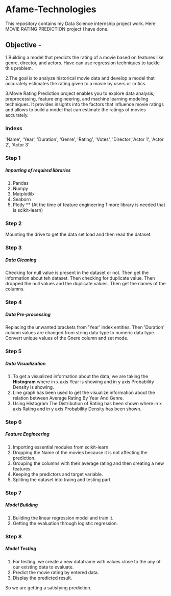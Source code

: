 # Afame-Technologies
This repository contains my Data Science internship project work. Here MOVIE RATING PREDICTION project I have done.

## Objective -
1.Building a model that predicts the rating of a movie based on features like genre, director, and actors. Have
can use regression techniques to tackle this problem.

2.The goal is to analyze historical movie data and develop a model that accurately estimates the rating
given to a movie by users or critics.

3.Movie Rating Prediction project enables you to explore data analysis, preprocessing, feature engineering,
and machine learning modeling techniques. It provides insights into the factors that influence movie
ratings and allows to build a model that can estimate the ratings of movies accurately.

### Indexs 
'Name', 'Year', 'Duration', 'Genre', 'Rating', 'Votes', 'Director','Actor 1', 'Actor 2', 'Actor 3'

### Step 1
##### Importing of required libraries
1) Pandas
2) Numpy
3) Matplotlib
4) Seaborn
5) Plotly
** (At the time of feature engineering 1 more library is needed that is scikit-learn)

### Step 2
Mounting the drive to get the data set load and then read the dataset.

### Step 3
##### Data Cleaning
Checking for null value is present in the dataset or not. Then get the information about teh dataset. Then checking for duplicate value.
Then dropped the null values and the duplicate values. Then get the names of the columns.

### Step 4
##### Data Pre-processing
Replacing the unwanted brackets from 'Year' index entities. Then 'Duration' colunm values are changed from string data 
type to numeric data type. Convert unique values of the Gnere column and set mode.

### Step 5
##### Data Visualization
1) To get a visualized information about the data, we are taking the **Histogram** where in x axis Year is showing
   and in y axis Probability Density is showing.
2) Line graph has been used to get the visualize information about the relation between Average Rating By Year And Genre.
3) Using Histogram The Distribution of Rating has been shown where in x axis Rating and in y axis Probability Density has been shown.

### Step 6
##### Feature Engineering
1) Importing essential modules from scikit-learn.
2) Dropping the Name of the movies because it is not affecting the prediction.
3) Grouping the columns with their average rating and then creating a new features.
4) Keeping the predictors and target variable.
5) Spliting the dataset into traing and testing part.

### Step 7
##### Model Building
1) Building the linear regression model and train it.
2) Getting the evaluation through logistic regression.

### Step 8
##### Model Testing
1) For testing, we create a new dataframe with values close to the any of our existing data to evaluate.
2) Predict the movie rating by entered data.
3) Display the predicted result.

So we are getting a satisfying prediction.












